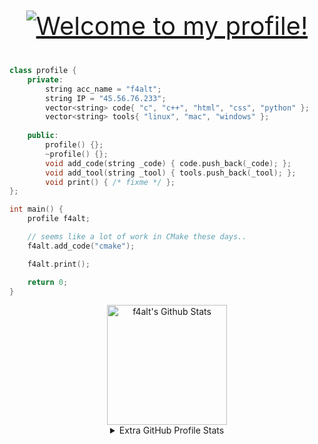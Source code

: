 <!-- Typing SVG by DenverCoder1 - https://github.com/DenverCoder1/readme-typing-svg -->
<p align="center" style="color:#39ff14;font-size:40;padding-top:10px;">
<a href="https://github.com/readme-typing-svg"><img alt="Welcome to my profile!" style="cursor:default;" src="https://readme-typing-svg.demolab.com/?lines=>+Howdy,+I'm+Christopher;>+Welcome+to+my+profile;&font=Fira%20Code&center=false&width=620&height=38&color=39ff14&vCenter=true&size=40&pause=1000"></a>
</p>

```c++
class profile {
    private:
        string acc_name = "f4alt";
        string IP = "45.56.76.233";
        vector<string> code{ "c", "c++", "html", "css", "python" };
        vector<string> tools{ "linux", "mac", "windows" };
  
    public:
        profile() {};
        ~profile() {};
        void add_code(string _code) { code.push_back(_code); };
        void add_tool(string _tool) { tools.push_back(_tool); };
        void print() { /* fixme */ };
};

int main() {
    profile f4alt;

    // seems like a lot of work in CMake these days..
    f4alt.add_code("cmake");

    f4alt.print();

    return 0;
}
```

<!-- https://github.com/anuraghazra/github-readme-stats -->
<div align="center" style="display:flex;justify-content:center;align-items:center;flex-direction:column;">
<a href="https://github.com/anuraghazra/github-readme-stats"><img alt="f4alt's Github Stats" src="https://github-readme-stats.vercel.app/api/?username=f4alt&show_icons=true&include_all_commits=true&count_private=true&theme=react&hide_border=true&bg_color=1F222E&title_color=39ff14&icon_color=3333ff" height="192px"/></a>
<details> 
  <summary open style="cursor:pointer;">
  Extra GitHub Profile Stats
  </summary>
  
  <!-- https://github.com/ashutosh00710/github-readme-activity-graph -->
  <a href="https://github.com/ashutosh00710/github-readme-activity-graph"><img alt="f4alt's Activity Graph" src="https://activity-graph.herokuapp.com/graph/?username=f4alt&bg_color=1F222E&color=39ff14&line=3333ff&point=FFFFFF&hide_border=true" /></a>
  
  <div style="display:flex;justify-content:center;align-items:center;flex-direction:column;">
  <a href="https://github.com/anuraghazra/github-readme-stats"><img alt="f4alts's Top Languages" src="https://github-readme-stats.vercel.app/api/top-langs/?username=f4alt&langs_count=6&layout=compact&theme=react&hide_border=true&bg_color=1F222E&title_color=39ff14&icon_color=F8D866&hide=Jupyter%20Notebook" height="192px"/></a>
  <br/>
  Note: Top languages is only a metric of the languages my public code consists of and doesn't reflect experience or skill level.
  </div>
</details>
</div>
